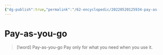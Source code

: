 ```yaml
---
{"dg-publish":true,"permalink":"/62-encyclopedic/20220520125934-pay-as-you-go/","dgHomeLink":true,"dgPassFrontmatter":false}
---
```



# Pay-as-you-go

> [!word] Pay-as-you-go
> Pay only for what you need when you use it.
